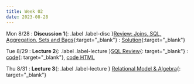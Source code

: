 ```yaml
---
title: Week 02
date: 2023-08-28
---
```


Mon 8/28
: **Discussion 1**{: .label .label-disc }[Review: Joins, SQL, Aggregation, Sets and Bags](https://drive.google.com/file/d/11CVXhs7Vhelz6MMOgv7LMbGc5l0G56uE/view){:target="\_blank"}
  : [Solution](https://drive.google.com/file/d/1uKYH1EgoQ1l4KajD-x8GoLPIRv0Yu_N2/view){:target="\_blank"}

Tue 8/29
: **Lecture 2**{: .label .label-lecture }[SQL Review](https://docs.google.com/presentation/d/1S38KFikwt-HTL04G5zftqRIunqAM1TrMV7MsqCgr9QU/edit?usp=sharing){: target="\_blank"}
  : [code](https://data101.datahub.berkeley.edu/hub/user-redirect/git-pull?repo=https%3A%2F%2Fgithub.com%2Fcal-data-eng%2Ffa23-materials&urlpath=lab%2Ftree%2Ffa23-materials%2Flecture%2Flec02%2Flec02.ipynb&branch=main){: target="\_blank"}, [code HTML](../../resources/assets/lectures/lec02/lec02.html)

Thu 8/31
: **Lecture 3**{: .label .label-lecture } [Relational Model & Algebra](https://docs.google.com/presentation/d/1RJ-heAEjtQ2NefUp8CCCYANgduBAEL3xpnM5Dfnq5Q0/edit?usp=sharing){: target="\_blank"}
